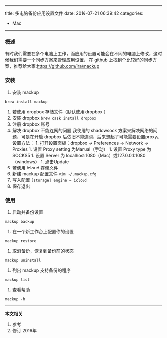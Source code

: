 ----
title: 多电脑备份应用设置文件
date: 2016-07-21 06:39:42
categories:
- Mac
----
### 概述
有时我们需要在多个电脑上工作，而应用的设置可能会在不同的电脑上修改，这时候我们需要一个同步方案来管理应用设置。
在 github 上找到个比较好的同步方案，推荐给大家:<https://github.com/lra/mackup>

### 安装
1. 安装 mackup
  ```
  brew install mackup
  ```
1. 若使用 dropbox 存储文件（默认使用 dropbox ）
  1. 安装 dropbox
    ```
    brew cask install dropbox
    ```
  1. 注册 dropbox 账号
  1. 解决 dropbox 不能连网的问题
    我使用的 shadowsock 方案来解决网络的问题，可是在开启 dropbox 后依旧不能连网，后来想起了可能需要设置proxy。
    设置方法：
    1. 打开设置面板：dropbox -> Preferences -> Network -> Proxies
    1. 设置 Proxy setting 为Manual（手动）
    1. 设置 Proxy type 为 SOCKS5
    1. 设置 Server 为 localhost:1080（Mac）或127.0.0.1:1080（windows）
    1. 点击Update
1. 若使用 icloud 存储文件
  1. 新建 mackup 配置文件
    ```
    vim ~/.mackup.cfg
    ```
  1. 写入配置
    ```
    [storage]
    engine = icloud
    ```
  1. 保存退出
### 使用
1. 启动并备份设置
  ```
  mackup backup
  ```
1. 在一个新工作台上配置你的设置
  ```
  mackup restore
  ```
1. 取消备份，恢复到备份前的状态
  ```
  mackup uninstall
  ```
1. 列出 mackup 支持备份的程序
  ```
  mackup list
  ```
1. 查看帮助
  ```
  mackup -h
  ```


***
**本文相关**
1. 参考
1. 修订
2016年
